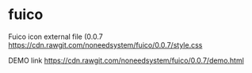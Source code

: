 # fuico

Fuico icon external file (0.0.7 https://cdn.rawgit.com/noneedsystem/fuico/0.0.7/style.css

DEMO link https://cdn.rawgit.com/noneedsystem/fuico/0.0.7/demo.html
